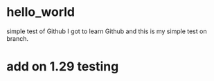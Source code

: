 # hello_world
simple test of Github
I got to learn Github and this is my simple test on branch.
# add on 1.29 testing
